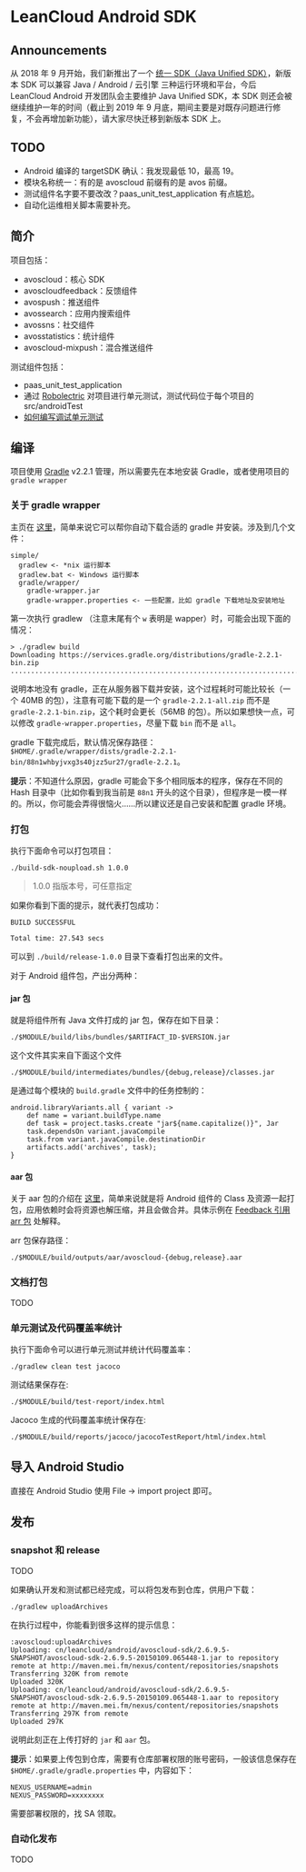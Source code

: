 # LeanCloud Android SDK

## Announcements

从 2018 年 9 月开始，我们新推出了一个 [统一 SDK（Java Unified SDK）](leancloud/java-sdk-all)，新版本 SDK 可以兼容 Java / Android / 云引擎 三种运行环境和平台，今后 LeanCloud Android 开发团队会主要维护 Java Unified SDK，本 SDK 则还会被继续维护一年的时间（截止到 2019 年 9 月底，期间主要是对既存问题进行修复，不会再增加新功能），请大家尽快迁移到新版本 SDK 上。

## TODO
* Android 编译的 targetSDK 确认：我发现最低 10，最高 19。
* 模块名称统一：有的是 avoscloud 前缀有的是 avos 前缀。
* 测试组件名字要不要改改？paas_unit_test_application 有点尴尬。
* 自动化运维相关脚本需要补充。

## 简介
项目包括：

* avoscloud：核心 SDK
* avoscloudfeedback：反馈组件
* avospush：推送组件
* avossearch：应用内搜索组件
* avossns：社交组件
* avosstatistics：统计组件
* avoscloud-mixpush：混合推送组件

测试组件包括：

* paas_unit_test_application
* 通过 [Robolectric](http://robolectric.org/) 对项目进行单元测试，测试代码位于每个项目的 src/androidTest
* [如何编写调试单元测试](https://github.com/leancloud/android-sdk/wiki/%E5%A6%82%E4%BD%95%E7%BC%96%E5%86%99%E8%B0%83%E8%AF%95%E5%8D%95%E5%85%83%E6%B5%8B%E8%AF%95)

## 编译

项目使用 [Gradle](http://www.gradle.org/) v2.2.1 管理，所以需要先在本地安装 Gradle，或者使用项目的 `gradle wrapper`

### 关于 gradle wrapper

主页在 [这里](http://www.gradle.org/docs/current/userguide/gradle_wrapper.html)，简单来说它可以帮你自动下载合适的 gradle 并安装。涉及到几个文件：

```
simple/
  gradlew <- *nix 运行脚本
  gradlew.bat <- Windows 运行脚本
  gradle/wrapper/
    gradle-wrapper.jar
    gradle-wrapper.properties <- 一些配置，比如 gradle 下载地址及安装地址
```

第一次执行 gradlew （注意末尾有个 `w` 表明是 wapper）时，可能会出现下面的情况：

```
> ./gradlew build
Downloading https://services.gradle.org/distributions/gradle-2.2.1-bin.zip
.............................................................................
```

说明本地没有 gradle，正在从服务器下载并安装，这个过程耗时可能比较长（一个 40MB 的包），注意有可能下载的是一个 `gradle-2.2.1-all.zip` 而不是 `gradle-2.2.1-bin.zip`，这个耗时会更长（56MB 的包）。所以如果想快一点，可以修改 `gradle-wrapper.properties`，尽量下载 `bin` 而不是 `all`。

gradle 下载完成后，默认情况保存路径：`$HOME/.gradle/wrapper/dists/gradle-2.2.1-bin/88n1whbyjvxg3s40jzz5ur27/gradle-2.2.1`。

**提示**：不知道什么原因，gradle 可能会下多个相同版本的程序，保存在不同的 Hash 目录中（比如你看到我当前是 `88n1` 开头的这个目录），但程序是一模一样的。所以，你可能会弄得很恼火……所以建议还是自己安装和配置 gradle 环境。

### 打包

执行下面命令可以打包项目：

```
./build-sdk-noupload.sh 1.0.0
```
> 1.0.0 指版本号，可任意指定

如果你看到下面的提示，就代表打包成功：

```
BUILD SUCCESSFUL

Total time: 27.543 secs
```

可以到 `./build/release-1.0.0` 目录下查看打包出来的文件。

对于 Android 组件包，产出分两种：

#### jar 包

就是将组件所有 Java 文件打成的 jar 包，保存在如下目录：

```
./$MODULE/build/libs/bundles/$ARTIFACT_ID-$VERSION.jar
```
这个文件其实来自下面这个文件

```
./$MODULE/build/intermediates/bundles/{debug,release}/classes.jar
```

是通过每个模块的 `build.gradle` 文件中的任务控制的：

```
android.libraryVariants.all { variant ->
    def name = variant.buildType.name
    def task = project.tasks.create "jar${name.capitalize()}", Jar
    task.dependsOn variant.javaCompile
    task.from variant.javaCompile.destinationDir
    artifacts.add('archives', task);
}
```

#### aar 包

关于 aar 包的介绍在 [这里](http://tools.android.com/tech-docs/new-build-system/aar-format)，简单来说就是将 Android 组件的 Class 及资源一起打包，应用依赖时会将资源也解压缩，并且会做合并。具体示例在 [Feedback 引用 arr 包](#) 处解释。

arr 包保存路径：

```
./$MODULE/build/outputs/aar/avoscloud-{debug,release}.aar
```

### 文档打包

TODO

### 单元测试及代码覆盖率统计
执行下面命令可以进行单元测试并统计代码覆盖率：

```
./gradlew clean test jacoco
```
测试结果保存在:

```
./$MODULE/build/test-report/index.html
```
Jacoco 生成的代码覆盖率统计保存在:

```
./$MODULE/build/reports/jacoco/jacocoTestReport/html/index.html
```

## 导入 Android Studio

直接在 Android Studio 使用 File -> import project 即可。

## 发布

### snapshot 和 release

TODO

如果确认开发和测试都已经完成，可以将包发布到仓库，供用户下载：

```
./gradlew uploadArchives
```
在执行过程中，你能看到很多这样的提示信息：

```
:avoscloud:uploadArchives
Uploading: cn/leancloud/android/avoscloud-sdk/2.6.9.5-SNAPSHOT/avoscloud-sdk-2.6.9.5-20150109.065448-1.jar to repository remote at http://maven.mei.fm/nexus/content/repositories/snapshots
Transferring 320K from remote
Uploaded 320K
Uploading: cn/leancloud/android/avoscloud-sdk/2.6.9.5-SNAPSHOT/avoscloud-sdk-2.6.9.5-20150109.065448-1.aar to repository remote at http://maven.mei.fm/nexus/content/repositories/snapshots
Transferring 297K from remote
Uploaded 297K
```
说明此刻正在上传打好的 `jar` 和 `aar` 包。

**提示**：如果要上传包到仓库，需要有仓库部署权限的账号密码，一般该信息保存在 `$HOME/.gradle/gradle.properties` 中，内容如下：

```
NEXUS_USERNAME=admin
NEXUS_PASSWORD=xxxxxxxx
```

需要部署权限的，找 SA 领取。

### 自动化发布
TODO

